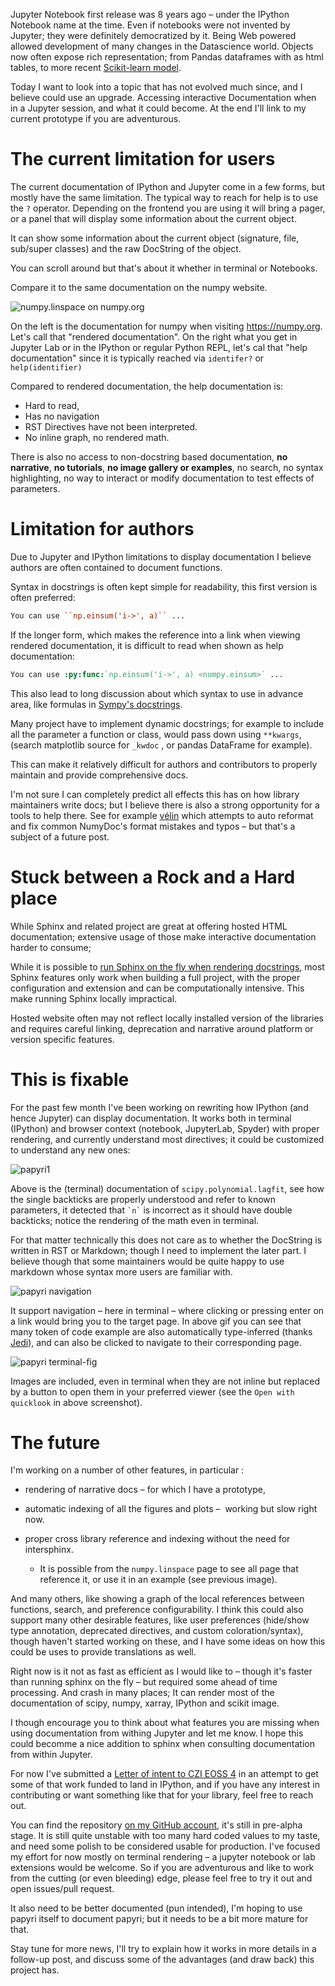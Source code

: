 <!-- 
.. title: Rethinking Jupyter Interactive Documentation
.. slug: rethinking-jupyter-documentation
.. date: 2021-04-12 11:59 UTC
.. tags: Python, Open-Source, documentation
.. category: 
.. link: 
.. description: 
.. type: markdown
.. author: Matthias Bussonnier
-->

Jupyter Notebook first release was 8 years ago – under the IPython Notebook
name at the time. Even if notebooks were not invented by Jupyter; they were
definitely democratized by it. Being Web powered allowed development of many
changes in the Datascience world. Objects now often expose rich representation; from
Pandas dataframes with as html tables, to more recent [Scikit-learn model](https://github.com/scikit-learn/scikit-learn/pull/14180).

Today I want to look into a topic that has not evolved much since, and I believe
could use an upgrade. Accessing interactive Documentation when in a Jupyter
session, and what it could become. At the end I'll link to my current prototype
if you are adventurous.

<!-- TEASER_END -->

# The current limitation for users

The current documentation of IPython and Jupyter come in a few forms, but mostly
have the same limitation.
The typical way to reach for help is to use the `?` operator. Depending on
the frontend you are using it will bring a pager, or a panel that will display
some information about the current object.

It can show some information about the current object (signature, file,
sub/super classes) and the raw DocString of the object.

You can scroll around but that's about it whether in terminal or Notebooks.

Compare it to the same documentation on the numpy website.


<img alt="numpy.linspace on numpy.org" src="/images/2021/04/numpy-linspace-compare.png" >

On the left is the documentation for numpy when visiting https://numpy.org. Let's
call that "rendered documentation". On the right what you get in Jupyter Lab or
in the IPython or regular Python REPL, let's cal that "help documentation" since
it is typically reached via `identifer?` or `help(identifier)`

Compared to rendered documentation, the help documentation is:

 - Hard to read,
 - Has no navigation
 - RST Directives have not been interpreted.
 - No inline graph, no rendered math.


There is also no access to non-docstring based documentation, **no narrative**,
**no tutorials**, **no image gallery or examples**, no search, no syntax
highlighting, no way to interact or modify documentation to test effects of
parameters.

# Limitation for authors

Due to Jupyter and IPython limitations to display documentation I believe
authors are often contained to document functions.

Syntax in docstrings is often kept simple for readability, this first version is
often preferred:

```rst
You can use ``np.einsum('i->', a)`` ...
```

If the longer form, which makes the reference into a link when viewing rendered
documentation, it is difficult to read when shown as help documentation:

```rst
You can use :py:func:`np.einsum('i->', a) <numpy.einsum>` ...
```

This also lead to long discussion about which syntax to use in advance area,
like formulas in [Sympy's docstrings](https://github.com/sympy/sympy/issues/14964).

Many project have to implement dynamic docstrings; for example to include all
the parameter a function or class, would pass down using ``**kwargs``, (search
matplotlib source for `_kwdoc` , or pandas DataFrame for example).

This can make it relatively difficult for authors and contributors to properly
maintain and provide comprehensive docs.

I'm not sure I can completely predict all effects this has on how library
maintainers write docs; but I believe there is also a strong opportunity for a
tools to help there. See for example [vélin](https://github.com/Carreau/velin)
which attempts to auto reformat and fix common NumyDoc's format mistakes and
typos – but that's a subject of a future post.

# Stuck between a Rock and a Hard place

While Sphinx and related project are great at offering hosted HTML
documentation; extensive usage of those make interactive documentation harder to
consume;

While it is possible to [run Sphinx on the fly when rendering
docstrings](https://github.com/spyder-ide/docrepr), most Sphinx features
only work when building a full project, with the proper configuration and
extension and can be computationally intensive. This make running Sphinx locally
impractical.

Hosted website often may not reflect locally installed version of the
libraries and requires careful linking, deprecation and narrative around
platform or version specific features.

# This is fixable

For the past few month I've been working on rewriting how IPython (and hence
Jupyter) can display documentation. It works both in terminal (IPython) and
browser context (notebook, JupyterLab, Spyder) with proper rendering, and currently
understand most directives; it could be customized to understand any new ones:

<img alt="papyri1" src="/images/2021/04/papyri-1.png" class='center' >

Above is the (terminal) documentation of `scipy.polynomial.lagfit`, see how the
single backticks are properly understood and refer to known parameters, it
detected that  `` `n` `` is incorrect as it should have double backticks; notice
the rendering of the math even in terminal.

For that matter technically this does not care as to whether the DocString is
written in RST or Markdown; though I need to implement the later part. I believe
though that some maintainers would be quite happy to use markdown whose syntax
more users are familiar with.

<img alt="papyri navigation" src="/images/2021/04/papyri-nav.gif" class='center' >

It support navigation – here in terminal – where clicking or pressing enter on a
link would bring you to the target page. In above gif you can see that many
token of code example are also automatically type-inferred (thanks [Jedi](https://github.com/davidhalter/jedi)), and
can also be clicked to navigate to their corresponding page.

<img alt="papyri terminal-fig" src="/images/2021/04/papyri-terminal-fig.png" class='center' >

Images are included, even in terminal when they are not inline but replaced by
a button to open them in your preferred viewer (see the `Open with quicklook` in
above screenshot).

# The future


I'm working on a number of other features, in particular :

 - rendering of narrative docs – for which I have a prototype,
 - automatic indexing of all the figures and plots –  working but slow right now.
 - proper cross library reference and indexing without the need for intersphinx.

    - It is possible from the `numpy.linspace` page to see all page that
      reference it, or use it in an example (see previous image).

And many others, like showing a graph of the local references between functions,
search, and preference configurability. I think this could also support many
other desirable features, like user preferences (hide/show type annotation,
deprecated directives, and custom coloration/syntax), though haven't started
working on these, and I have some ideas on how this could be uses to provide
translations as well.

Right now is it not as fast as efficient as I would like to – though it's faster
than running sphinx on the fly – but required some ahead of time processing. And
crash in many places; It can render most of the documentation of scipy, numpy,
xarray, IPython and scikit image.

I though encourage you to think about what features you are missing when using
documentation from withing Jupyter and let me know. I hope this could becomme a
nice addition to sphinx when consulting documentation from within Jupyter.

For now I've submitted a [Letter of intent to CZI EOSS
4](https://docs.google.com/document/d/1hk-Ww7pUwnoHINNhDeP9UOPvNEemAFe-pohK5dCtZPs/edit?usp=sharing)
in an attempt to get some of that work funded to land in IPython, and if you
have any interest in contributing or want something like that for your library,
feel free to reach out.

You can find the repository [on my GitHub account](https://github.com/Carreau/papyri),
it's still in pre-alpha stage. It is still quite unstable with too many hard
coded values to my taste, and need some polish to be considered usable for production.
I've focused my effort for now mostly on terminal rendering – a jupyter notebook
or lab extensions would be welcome. So if you are adventurous and like to work
from the cutting (or even bleeding) edge, please feel free to try it out and
open issues/pull request.

It also need to be better documented (pun intended), I'm hoping to use papyri itself to
document papyri; but it needs to be a bit more mature for that.

Stay tune for more news, I'll try to explain how it works in more details in a
follow-up post, and discuss some of the advantages (and draw back) this project
has.
